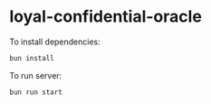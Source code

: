 # loyal-confidential-oracle

To install dependencies:

```bash
bun install
```

To run server:

```bash
bun run start
```
